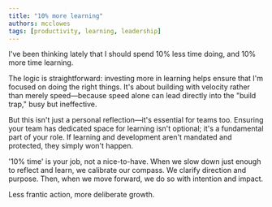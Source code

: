 ```yaml
---
title: "10% more learning"
authors: mcclowes
tags: [productivity, learning, leadership]
---
```


I've been thinking lately that I should spend 10% less time doing, and 10% more time learning.

The logic is straightforward: investing more in learning helps ensure that I'm focused on doing the right things. It's about building with velocity rather than merely speed—because speed alone can lead directly into the "build trap," busy but ineffective.

But this isn't just a personal reflection—it's essential for teams too. Ensuring your team has dedicated space for learning isn't optional; it's a fundamental part of your role. If learning and development aren't mandated and protected, they simply won't happen.

'10% time' is your job, not a nice-to-have. When we slow down just enough to reflect and learn, we calibrate our compass. We clarify direction and purpose. Then, when we move forward, we do so with intention and impact.

Less frantic action, more deliberate growth. 